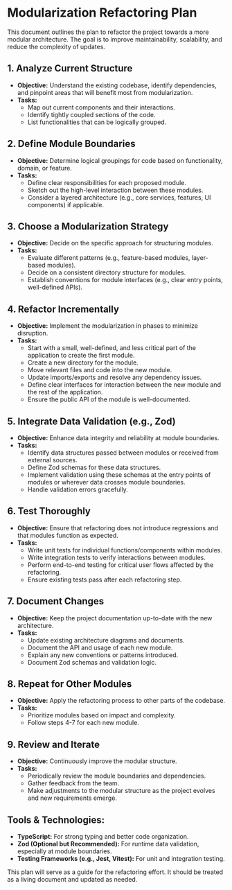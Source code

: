 # Modularization Refactoring Plan

This document outlines the plan to refactor the project towards a more modular architecture. The goal is to improve maintainability, scalability, and reduce the complexity of updates.

## 1. Analyze Current Structure
- **Objective:** Understand the existing codebase, identify dependencies, and pinpoint areas that will benefit most from modularization.
- **Tasks:**
    - Map out current components and their interactions.
    - Identify tightly coupled sections of the code.
    - List functionalities that can be logically grouped.

## 2. Define Module Boundaries
- **Objective:** Determine logical groupings for code based on functionality, domain, or feature.
- **Tasks:**
    - Define clear responsibilities for each proposed module.
    - Sketch out the high-level interaction between these modules.
    - Consider a layered architecture (e.g., core services, features, UI components) if applicable.

## 3. Choose a Modularization Strategy
- **Objective:** Decide on the specific approach for structuring modules.
- **Tasks:**
    - Evaluate different patterns (e.g., feature-based modules, layer-based modules).
    - Decide on a consistent directory structure for modules.
    - Establish conventions for module interfaces (e.g., clear entry points, well-defined APIs).

## 4. Refactor Incrementally
- **Objective:** Implement the modularization in phases to minimize disruption.
- **Tasks:**
    - Start with a small, well-defined, and less critical part of the application to create the first module.
    - Create a new directory for the module.
    - Move relevant files and code into the new module.
    - Update imports/exports and resolve any dependency issues.
    - Define clear interfaces for interaction between the new module and the rest of the application.
    - Ensure the public API of the module is well-documented.

## 5. Integrate Data Validation (e.g., Zod)
- **Objective:** Enhance data integrity and reliability at module boundaries.
- **Tasks:**
    - Identify data structures passed between modules or received from external sources.
    - Define Zod schemas for these data structures.
    - Implement validation using these schemas at the entry points of modules or wherever data crosses module boundaries.
    - Handle validation errors gracefully.

## 6. Test Thoroughly
- **Objective:** Ensure that refactoring does not introduce regressions and that modules function as expected.
- **Tasks:**
    - Write unit tests for individual functions/components within modules.
    - Write integration tests to verify interactions between modules.
    - Perform end-to-end testing for critical user flows affected by the refactoring.
    - Ensure existing tests pass after each refactoring step.

## 7. Document Changes
- **Objective:** Keep the project documentation up-to-date with the new architecture.
- **Tasks:**
    - Update existing architecture diagrams and documents.
    - Document the API and usage of each new module.
    - Explain any new conventions or patterns introduced.
    - Document Zod schemas and validation logic.

## 8. Repeat for Other Modules
- **Objective:** Apply the refactoring process to other parts of the codebase.
- **Tasks:**
    - Prioritize modules based on impact and complexity.
    - Follow steps 4-7 for each new module.

## 9. Review and Iterate
- **Objective:** Continuously improve the modular structure.
- **Tasks:**
    - Periodically review the module boundaries and dependencies.
    - Gather feedback from the team.
    - Make adjustments to the modular structure as the project evolves and new requirements emerge.

## Tools & Technologies:
- **TypeScript:** For strong typing and better code organization.
- **Zod (Optional but Recommended):** For runtime data validation, especially at module boundaries.
- **Testing Frameworks (e.g., Jest, Vitest):** For unit and integration testing.

This plan will serve as a guide for the refactoring effort. It should be treated as a living document and updated as needed.
